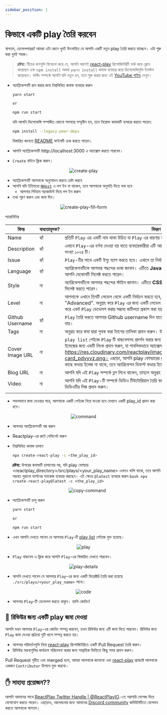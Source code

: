 ```yaml
---
sidebar_position: 1
---
```


# কিভাবে একটি play তৈরি করবেন

স্বাগতম, ডেভেলপাররা! আমরা এটা জেনে খুবই উৎসাহিত যে আপনি একটি নতুন play তৈরি করতে যাচ্ছেন। এটা শুরু করা খুবই সহজ।

> **দ্রষ্টব্য:** নীচের ধাপগুলি বিবেচনা করে যে, আপনি আগেই [react-play](https://github.com/reactplay/react-play) রিপোজিটরিটি ফর্ক করে ক্লোন করেছেন এবং `npm install` অথবা `yarn install` কমান্ড ব্যবহার করে ডিপেন্ডেন্সিগুলি ইনস্টল করেছেন। ফর্কিং সম্পর্কে আপনি যদি নতুন হন, তবে শুরু করার জন্য এই [YouTube গাইড](https://www.youtube.com/watch?v=h8suY-Osn8Q) দেখুন।

- অ্যাপ্লিকেশনটি রান করার জন্য নিম্নলিখিত কমান্ড ব্যবহার করুন

  ```bash
  yarn start

  or

  npm run start
  ```

  যদি আপনি ডিপেন্ডেন্সি সম্পর্কিত কোনো সমস্যার সম্মুখীন হন, তবে নিম্নোক্ত কমান্ডটি ব্যবহার করতে পারেন:

  ```bash
  npm install --legacy-peer-deps
  ```

  বিস্তারিত জানতে [README](https://github.com/reactplay/react-play#readme) ফাইলটি চেক করতে পারেন।

- আপনি অ্যাপ্লিকেশনটি http://localhost:3000 এ অ্যাক্সেস করতে পারবেন।
- `Create` বাটনে ক্লিক করুন।

<p align="center">
  <img src="https://res.cloudinary.com/atapas/image/upload/v1675171492/ReactPlay/Screenshot_2023-01-31_at_6.43.49_PM_bkcvkv.png" alt="create-play" />
</p>

- অ্যাপ্লিকেশনটি আপনাকে অনুমোদন করতে চেষ্টা করবে
- আপনি যদি ইতিমধ্যে [`NHost`](https://nhost.io) এ লগ ইন না থাকেন, তবে আপনাকে অনুমতি দিতে বলা হবে
  - আপনার গিটহাব অ্যাকাউন্ট দিয়ে লগ ইন করুন
- তথ্য পূরণ করুন এবং জমা দিন।

<p align="center">
  <img src="https://res.cloudinary.com/atapas/image/upload/v1675171492/ReactPlay/Screenshot_2023-01-31_at_6.51.24_PM_ljc1hz.png" alt="create-play-fill-form"/>
</p>

প্যারামিটার

| ফিল্ড           | বাধ্যতামূলক? | বিবরণ                                                                                                                                                                                                                                                                                                                                                                                                                          |
| --------------- | ------------ | ------------------------------------------------------------------------------------------------------------------------------------------------------------------------------------------------------------------------------------------------------------------------------------------------------------------------------------------------------------------------------------------------------------------------------ |
| Name            | হ্যাঁ        | প্রতিটি `Play` এর একটি নাম থাকা উচিত যা `Play` এর ধারণার সাথে সম্পর্কিত।                                                                                                                                                                                                                                                                                                                                                       |
| Description     | হ্যাঁ        | এখানে `Play`-এর বর্ণনা দেওয়া হয় যাতে ব্যবহারকারীরা এটি আরো ভালোভাবে বুঝতে পারে। সর্বাধিক অনুমোদিত অক্ষরের সংখ্যা ১০২৪ টি।                                                                                                                                                                                                                                                                                                     |
| Issue           | হ্যাঁ        | `Play`-টির সাথে একটি ইস্যু ম্যাপ করতে হবে। এখানে তা নির্বাচন করুন।                                                                                                                                                                                                                                                                                                                                                             |
| Language        | হ্যাঁ        | অ্যাপ্লিকেশনটিকে আপনার পছন্দের ভাষা জানান। এটিতে **JavaScript** এবং **TypeScript** উভয় সাপোর্ট করে। আপনি যেকোনটি সিলেক্ট করতে পারেন।                                                                                                                                                                                                                                                                                           |
| Style           | না           | অ্যাপ্লিকেশনটিকে আপনার পছন্দের স্টাইল জানান। এটিতে **CSS** এবং **SCSS** উভয় সাপোর্ট করে। আপনি যেকোনটি সিলেক্ট করতে পারেন।                                                                                                                                                                                                                                                                                                      |
| Level           | না           | আপনাকে এখানে তিনটি লেভেল থেকে একটি নির্বাচন করতে হবে, "Beginner", "Intermediate", অথবা "Advanced". অনুগ্রহ করে `Play` এর জন্য একটি লেভেল নির্বাচন করুন। এই লেভেলের মাধ্যমে React ব্যবহার করে একট `Play` ডেভেলপ করার সম্ভাব্য জটিলতা প্রকাশ করা হয়।                                                                                                                                                                             |
| Github Username | হ্যাঁ        | `Play` তৈরি করতে আপনার Github username দিন যাতে আপনাকে `Play`-এর ক্রিয়েটর হিসাবে চিহ্নিত করা যায়।                                                                                                                                                                                                                                                                                                                             |
| Tags            | না           | অনুগ্রহ করে কমা দ্বারা পৃথক করা ট্যাগের তালিকা প্রদান করুন। উদাহরণঃ JSX, Hooks                                                                                                                                                                                                                                                                                                                                                 |
| Cover Image URL | না           | `play list` পেইজে `Play` টি থাম্বনেলসহ প্রদর্শন করার জন্য কভার ইমেজ ব্যবহার করা হয়। অনুগ্রহ করে কভার ইমেজের জন্য একটি লিংক প্রদান করুন, যা পাবলিকভাবে অ্যাক্সেস যোগ্য একটি URL, উদাহরণঃ https://res.cloudinary.com/reactplay/image/upload/v1649060528/demos/id-card_pdvyvz.png। এছাড়া, আপনি play ফোল্ডারের রুটে cover.png ফাইল রাখতে পারেন। যদি আপনার কাছে কভার ইমেজ না থাকে, তবে অ্যাপ্লিকেশন ডিফল্ট কভার ইমেজ ব্যবহার করবে। |
| Blog URL        | না           | আপনি যদি এই `Play` সম্পর্কে ব্লগ লিখে থাকেন, তাহলে অনুগ্রহ করে আপনার ব্লগ আর্টিকেল পেইজের লিঙ্ক প্রদান করুন।                                                                                                                                                                                                                                                                                                                   |
| Video           | না           | আপনি যদি এই `Play`-টি সম্পর্কে ভিডিও টিউটোরিয়াল তৈরি করে থাকেন, তাহলে অনুগ্রহ করে আপনার Youtube ভিডিওটির লিঙ্ক প্রদান করুন।                                                                                                                                                                                                                                                                                                   |
|                 |

- সফলভাবে জমা দেওয়ার পরে, আপনাকে একটি পেইজে নিয়ে যাওয়া হবে যেখানে একটি play_id প্রদান করা হবে।

<p align="center">
  <img src="https://res.cloudinary.com/atapas/image/upload/v1675172353/ReactPlay/Screenshot_2023-01-31_at_7.02.55_PM_k1tphu.png" alt="command" />
</p>

- আপনার অ্যাপ্লিকেশনটি বন্ধ করুন
- Reactplay-এর রুটে নেভিগেট করুন
- নিম্নলিখিত কমান্ড চালান

  ```bash
  npx create-react-play -c <the_play_id>
  ```

  **দ্রষ্টব্য:** উপরের কমান্ডটি চালানোর পর, যদি play ফোল্ডার <reactplay_directory>/src/plays/<your_play_name> এখনও খালি থাকে, তবে আপনি সম্ভবত পুরানো ভার্সনের প্যাকেজ ব্যবহার করছেন। এই ক্ষেত্রে `@latest` ব্যবহার করুন
  `bash
npx create-react-play@latest -c <the_play_id>`
  <p align="center">
  <img src="https://res.cloudinary.com/atapas/image/upload/v1675172352/ReactPlay/Screenshot_2023-01-31_at_7.06.07_PM_jhbcbl.png" alt="copy-command" />
  </p>

- অ্যাপ্লিকেশনটি চালু করুন

  ```bash
  yarn start

  or

  npm run start
  ```

- এখন আপনি দেখতে পাবেন যে আপনার `Play`-টি [play list](http://localhost:3000/plays) পেইজে যুক্ত হয়েছে।
<p align="center">
  <img src="https://res.cloudinary.com/atapas/image/upload/v1675172352/ReactPlay/Screenshot_2023-01-31_at_7.06.55_PM_gyck2r.png" alt="play" />
</p>

- `Play` থাম্বনেল এ ক্লিক করে আপনি `Play`-এর বিস্তারিত দেখতে পারবেন।
<p align="center">
  <img src="https://res.cloudinary.com/atapas/image/upload/v1675172353/ReactPlay/Screenshot_2023-01-31_at_7.07.19_PM_dnmcuu.png" alt="play-details"/>
</p>

- আপনি দেখতে পাবেন যে আপনার `Play`-এর জন্য একটি ডিরেক্টরি তৈরি করা হয়েছে `./src/plays/<your_play_name>` পাথে।
<p align="center">
  <img src="https://res.cloudinary.com/atapas/image/upload/v1675172514/ReactPlay/Screenshot_2023-01-31_at_7.10.36_PM_uxjomi.png" alt="code"/>
</p>

- আপনার `Play`-টি ডেভেলপ করতে থাকুন। হ্যাপি কোডিং!

## 👀 রিভিউর জন্য একটি play জমা দেওয়া

আপনি যখন আপনার `Play`-এর কোডিং সম্পন্ন করবেন, তখন রিভিউর জন্য এটি জমা দিতে পারবেন। রিভিউর জন্য `Play` জমা দেওয়া প্রক্রিয়া দুটি ধাপে সম্পন্ন করতে হয়।

- আপনার পরিবর্তনগুলি নিয়ে [react-play](https://github.com/reactplay/react-play) রিপোজিটরিতে একটি Pull Request তৈরি করুন।
- রিভিউর মন্তব্যগুলির কার্যক্রম পরিচালনা করার জন্য সাপ্তাহিক ভিত্তিতে কিছু সময় প্রদান করুন।

Pull Request গৃহীত এবং merged হলে, আমরা আপনাকে জানাবো এবং [react-play](https://github.com/reactplay/react-play) প্রজেক্টে আপনাকে একজন `Contributor` হিসাবে যুক্ত করবো।

## ✋ সাহায্য প্রয়োজন??

আপনি আমাদের সাথে [ReactPlay Twitter Handle | @ReactPlayIO](https://twitter.com/ReactPlayIO).-তে
সরাসরি মেসেজ দিয়ে যোগাযোগ করতে পারেন। এছাড়াও, আলোচনার জন্য আমাদের [Discord community](https://discord.gg/vrTxWUP8Am) কমিউনিটিতে যোগদান করতে আপনাকে স্বাগতম।
